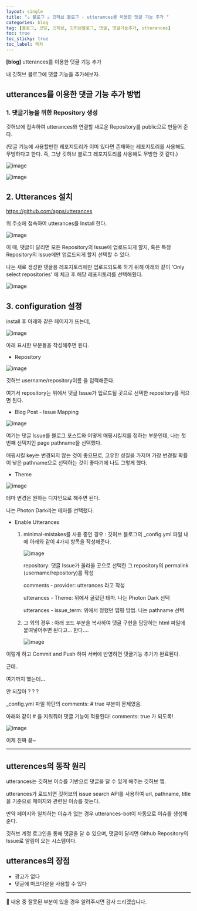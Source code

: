 ```yaml
---
layout: single
title: "☕ 블로그 ☕ 깃허브 블로그 - utterances를 이용한 댓글 기능 추가 "
categories: blog
tag: [블로그, 코딩, 깃허브, 깃허브블로그, 댓글, 댓글기능추가, utterances]
toc: true
toc_sticky: true
toc_label: 목차
---
```


**[blog]** utterances를 이용한 댓글 기능 추가

내 깃허브 블로그에 댓글 기능을 추가해보자.


## utterances를 이용한 댓글 기능 추가 방법

### 1. 댓글기능을 위한 Repository 생성

깃허브에 접속하여 utterances와 연결할 새로운 Repository를 public으로 만들어 준다.

(댓글 기능에 사용할만한 레포지토리가 이미 있다면 존재하는 레포지토리를 사용해도 무방하다고 한다. 즉, 그냥 깃허브 블로그 레포지토리를 사용해도 무방한 것 같다.)

![image](https://user-images.githubusercontent.com/112684409/222730950-6a02ab4c-5354-4d50-a577-e8c3ecb5d971.png)

![image](https://user-images.githubusercontent.com/112684409/222731811-ec4ee0d0-31b4-4815-bad3-026feaf9f46e.png)



## 2. Utterances 설치

https://github.com/apps/utterances

위 주소에 접속하여 utterances를 Install 한다.

![image](https://user-images.githubusercontent.com/112684409/222732100-ebe1b705-0940-41b7-8288-140cf356f9f1.png)

이 때, 댓글이 달리면 모든 Repository의 Issue에 업로드되게 할지, 혹은 특정 Repository의 Issue에만 업로드되게 할지 선택할 수 있다. 

나는 새로 생성한 댓글용 레포지토리에만 업로드되도록 하기 위해 아래와 같이 'Only select repositories' 에 체크 후 해당 레포지토리를 선택해줬다.

![image](https://user-images.githubusercontent.com/112684409/222732473-4d939d11-1185-4e1b-b992-74fba5425daf.png)


## 3. configuration 설정

install 후 아래와 같은 페이지가 뜨는데, 

![image](https://user-images.githubusercontent.com/112684409/222733953-bc60fc7a-e05e-4bc7-b0fb-3577bc8d4e65.png)

아래 표시한 부분들을 작성해주면 된다.


- Repository

![image](https://user-images.githubusercontent.com/112684409/222734126-1bcb424d-0728-466e-aa20-6b7a686b4b49.png)

깃허브 username/repository이름 을 입력해준다.

여기서 repository는 위에서 댓글 Issue가 업로드될 곳으로 선택한 repository를 적으면 된다.


- Blog Post - Issue Mapping

![image](https://user-images.githubusercontent.com/112684409/222734474-841208da-165d-4f80-8e03-0f0d58096a82.png)

여기는 댓글 Issue를 블로그 포스트와 어떻게 매핑시킬지를 정하는 부분인데, 나는 첫 번째 선택지인 page pathname을 선택했다.

매핑시킬 key는 변경되지 않는 것이 좋으므로, 고유한 성질을 가지며 가장 변경될 확률이 낮은 pathname으로 선택하는 것이 좋다기에 나도 그렇게 했다.


- Theme

![image](https://user-images.githubusercontent.com/112684409/222735233-75efb316-8e25-4c64-aa6d-28c3bc5bd1ae.png)

테마 변경은 원하는 디자인으로 해주면 된다. 

나는 Photon Dark라는 테마를 선택했다.


- Enable Utterances

  1) minimal-mistakes를 사용 중인 경우
     : 깃허브 블로그의 _config.yml 파일 내에 아래와 같이 4가지 항목을 작성해준다.
     
     ![image](https://user-images.githubusercontent.com/112684409/222737002-eb57d7a6-bff0-4e07-aaea-93c8f5de93ff.png)
     
     repository: 댓글 Issue가 올라올 곳으로 선택한 그 repository의 permalink (username/repository)를 작성
     
     comments - provider: utterances 라고 작성
     
     utterances - Theme: 위에서 골랐던 테마. 나는 Photon Dark 선택
     
     utterances - issue_term: 위에서 정했던 맵핑 방법. 나는 pathname 선택


  2) 그 외의 경우
     : 아래 코드 부분을 복사하여 댓글 구현을 담당하는 html 파일에 붙여넣어주면 된다고... 한다....
     
     ![image](https://user-images.githubusercontent.com/112684409/222735511-198ba9ac-4a87-43c4-8806-5221de71229a.png)


이렇게 하고 Commit and Push 하여 서버에 반영하면 댓글기능 추가가 완료된다.

근데..

여기까지 했는데...

안 되잖아 ? ? ?

_config.yml 파일 하단의 comments: # true 부분이 문제였음. 

아래와 같이 # 을 지워줘야 댓글 기능이 적용된다! comments: true 가 되도록!

![image](https://user-images.githubusercontent.com/112684409/222740820-58223bb2-e3f3-42b9-a584-8e2fe921da1d.png)



이제 진짜 끝~


-----------------------------------------------


## utterences의 동작 원리

utterances는 깃허브 이슈를 기반으로 댓글을 달 수 있게 해주는 깃허브 앱.

utterances가 로드되면 깃허브의 issue search API를 사용하여 url, pathname, title을 기준으로 페이지와 관련된 이슈를 찾는다. 

만약 페이지와 일치하는 이슈가 없는 경우 utterances-bot이 자동으로 이슈를 생성해준다.

깃허브 계정 로그인을 통해 댓글을 달 수 있으며, 댓글이 달리면 Github Repository의 Issue로 알림이 오는 시스템이다.



## utterances의 장점

- 광고가 없다
- 댓글에 마크다운을 사용할 수 있다




-----------------------------------------------

🙂 내용 중 잘못된 부분이 있을 경우 알려주시면 감사 드리겠습니다. 


